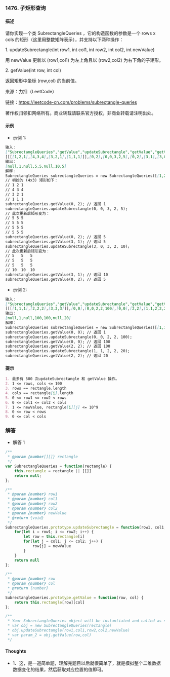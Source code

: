 ### 1476. 子矩形查询

#### 描述

请你实现一个类 SubrectangleQueries ，它的构造函数的参数是一个 rows x cols 的矩形（这里用整数矩阵表示），并支持以下两种操作：

1. updateSubrectangle(int row1, int col1, int row2, int col2, int newValue)

用 newValue 更新以 (row1,col1) 为左上角且以 (row2,col2) 为右下角的子矩形。

2. getValue(int row, int col)

返回矩形中坐标 (row,col) 的当前值。

来源：力扣（LeetCode）

链接：https://leetcode-cn.com/problems/subrectangle-queries

著作权归领扣网络所有。商业转载请联系官方授权，非商业转载请注明出处。

#### 示例

+ 示例 1:
```md
输入：
["SubrectangleQueries","getValue","updateSubrectangle","getValue","getValue","updateSubrectangle","getValue","getValue"]
[[[[1,2,1],[4,3,4],[3,2,1],[1,1,1]]],[0,2],[0,0,3,2,5],[0,2],[3,1],[3,0,3,2,10],[3,1],[0,2]]
输出：
[null,1,null,5,5,null,10,5]
解释：
SubrectangleQueries subrectangleQueries = new SubrectangleQueries([[1,2,1],[4,3,4],[3,2,1],[1,1,1]]);  
// 初始的 (4x3) 矩形如下：
// 1 2 1
// 4 3 4
// 3 2 1
// 1 1 1
subrectangleQueries.getValue(0, 2); // 返回 1
subrectangleQueries.updateSubrectangle(0, 0, 3, 2, 5);
// 此次更新后矩形变为：
// 5 5 5
// 5 5 5
// 5 5 5
// 5 5 5 
subrectangleQueries.getValue(0, 2); // 返回 5
subrectangleQueries.getValue(3, 1); // 返回 5
subrectangleQueries.updateSubrectangle(3, 0, 3, 2, 10);
// 此次更新后矩形变为：
// 5   5   5
// 5   5   5
// 5   5   5
// 10  10  10 
subrectangleQueries.getValue(3, 1); // 返回 10
subrectangleQueries.getValue(0, 2); // 返回 5
```
+ 示例 2:
```md
输入：
["SubrectangleQueries","getValue","updateSubrectangle","getValue","getValue","updateSubrectangle","getValue"]
[[[[1,1,1],[2,2,2],[3,3,3]]],[0,0],[0,0,2,2,100],[0,0],[2,2],[1,1,2,2,20],[2,2]]
输出：
[null,1,null,100,100,null,20]
解释：
SubrectangleQueries subrectangleQueries = new SubrectangleQueries([[1,1,1],[2,2,2],[3,3,3]]);
subrectangleQueries.getValue(0, 0); // 返回 1
subrectangleQueries.updateSubrectangle(0, 0, 2, 2, 100);
subrectangleQueries.getValue(0, 0); // 返回 100
subrectangleQueries.getValue(2, 2); // 返回 100
subrectangleQueries.updateSubrectangle(1, 1, 2, 2, 20);
subrectangleQueries.getValue(2, 2); // 返回 20
```


#### 提示
```md
1. 最多有 500 次updateSubrectangle 和 getValue 操作。
2. 1 <= rows, cols <= 100
3. rows == rectangle.length
4. cols == rectangle[i].length
5. 0 <= row1 <= row2 < rows
6. 0 <= col1 <= col2 < cols
7. 1 <= newValue, rectangle[i][j] <= 10^9
8. 0 <= row < rows
9. 0 <= col < cols
```

### 解答

+ 解答 1
```js
/**
 * @param {number[][]} rectangle
 */
var SubrectangleQueries = function(rectangle) {
    this.rectangle = rectangle || [[]]
    return null;
};

/** 
 * @param {number} row1 
 * @param {number} col1 
 * @param {number} row2 
 * @param {number} col2 
 * @param {number} newValue
 * @return {void}
 */
SubrectangleQueries.prototype.updateSubrectangle = function(row1, col1, row2, col2, newValue) {
    for(let i = row1; i <= row2; i++) {
        let row = this.rectangle[i]
        for(let j = col1; j <= col2; j++) {
            row[j] = newValue
        }
    }
    return null
};

/** 
 * @param {number} row 
 * @param {number} col
 * @return {number}
 */
SubrectangleQueries.prototype.getValue = function(row, col) {
    return this.rectangle[row][col]
};

/**
 * Your SubrectangleQueries object will be instantiated and called as such:
 * var obj = new SubrectangleQueries(rectangle)
 * obj.updateSubrectangle(row1,col1,row2,col2,newValue)
 * var param_2 = obj.getValue(row,col)
 */
```

#### Thoughts

+ 1、这，是一道简单题，理解完题目以后就很简单了，就是模拟整个二维数据数据变化的结果，然后获取对应位置的值即可。